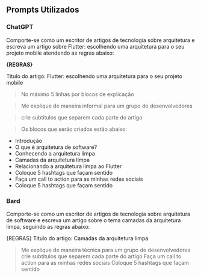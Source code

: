 ## Prompts Utilizados

### ChatGPT
Comporte-se como um escritor de artigos de tecnologia sobre arquitetura e escreva um artigo 
sobre Flutter: escolhendo uma arquitetura para o seu projeto mobile atendendo as regras abaixo:

**{REGRAS}**

Titulo do artigo: Flutter: escolhendo uma arquitetura para o seu projeto mobile

> No máximo 5 linhas por blocos de explicação

> Me explique de maneira informal para um grupo de desenvolvedores

> crie subtitulos que separem cada parte do artigo

> Os blocos que serão criados estão abaixo:

 - Introdução
  - O que é arquitetura de software?
  - Conhecendo a arquitetura limpa
  - Camadas da arquitetura limpa
  - Relacionando a arquitetura limpa ao Flutter  
  - Coloque 5 hashtags que façam sentido
  - Faça um call to action para as minhas redes sociais
  - Coloque 5 hashtags que façam sentido

### Bard
Comporte-se como um escritor de artigos de tecnologia sobre arquitetura de software e 
escreva um artigo sobre o tema camadas da arquitetura limpa, seguindo as regras abaixo:

{REGRAS}
Titulo do artigo: Camadas da arquitetura limpa
> Me explique de maneira técnica para um grupo de desenvolvedores
> crie subtitulos que separem cada parte do artigo
> Faça um call to action para as minhas redes sociais
> Coloque 5 hashtags que façam sentido
